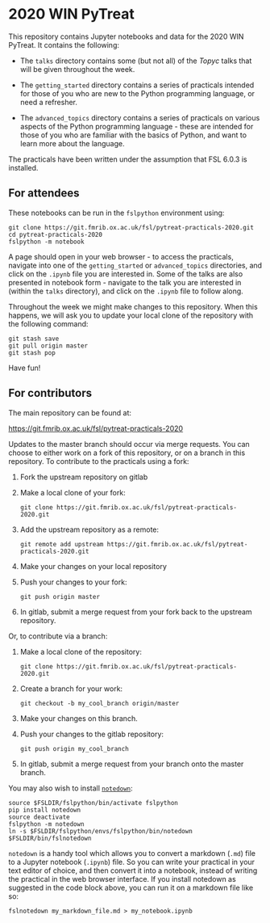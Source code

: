 # 2020 WIN PyTreat


This repository contains Jupyter notebooks and data for the 2020 WIN PyTreat.
It contains the following:

- The `talks` directory contains some (but not all) of the _Topyc_ talks that
  will be given throughout the week.

- The `getting_started` directory contains a series of practicals intended
  for those of you who are new to the Python programming language, or need
  a refresher.

- The `advanced_topics` directory contains a series of practicals on various
  aspects of the Python programming language - these are intended for those
  of you who are familiar with the basics of Python, and want to learn more
  about the language.


The practicals have been written under the assumption that FSL 6.0.3 is
installed.


## For attendees


These notebooks can be run in the `fslpython` environment using:


```
git clone https://git.fmrib.ox.ac.uk/fsl/pytreat-practicals-2020.git
cd pytreat-practicals-2020
fslpython -m notebook
```

A page should open in your web browser - to access the practicals, navigate
into one of the `getting_started` or `advanced_topics` directories, and click
on the `.ipynb` file you are interested in. Some of the talks are also
presented in notebook form - navigate to the talk you are interested in
(within the `talks` directory), and click on the `.ipynb` file to follow
along.


Throughout the week we might make changes to this repository. When this
happens, we will ask you to update your local clone of the repository with the
following command:


```
git stash save
git pull origin master
git stash pop
```


Have fun!


## For contributors


The main repository can be found at:

https://git.fmrib.ox.ac.uk/fsl/pytreat-practicals-2020


Updates to the master branch should occur via merge requests. You can choose
to either work on a fork of this repository, or on a branch in this
repository. To contribute to the practicals using a fork:


1. Fork the upstream repository on gitlab

2. Make a local clone of your fork:

    ```
    git clone https://git.fmrib.ox.ac.uk/fsl/pytreat-practicals-2020.git
    ```

3. Add the upstream repository as a remote:

    ```
    git remote add upstream https://git.fmrib.ox.ac.uk/fsl/pytreat-practicals-2020.git
    ```

4. Make your changes on your local repository

5. Push your changes to your fork:

    ```
    git push origin master
    ```

6. In gitlab, submit a merge request from your fork back to the upstream
   repository.


Or, to contribute via a branch:

1. Make a local clone of the repository:

    ```
    git clone https://git.fmrib.ox.ac.uk/fsl/pytreat-practicals-2020.git
    ```

2. Create a branch for your work:

    ```
    git checkout -b my_cool_branch origin/master
    ```

3. Make your changes on this branch.

4. Push your changes to the gitlab repository:

    ```
    git push origin my_cool_branch
    ```

5. In gitlab, submit a merge request from your branch onto the master
   branch.


You may also wish to install
[`notedown`](https://github.com/aaren/notedown):

```
source $FSLDIR/fslpython/bin/activate fslpython
pip install notedown
source deactivate
fslpython -m notedown
ln -s $FSLDIR/fslpython/envs/fslpython/bin/notedown $FSLDIR/bin/fslnotedown
```

`notedown` is a handy tool which allows you to convert a markdown (`.md`) file
to a Jupyter notebook (`.ipynb`) file. So you can write your practical in your
text editor of choice, and then convert it into a notebook, instead of writing
the practical in the web browser interface. If you install notedown as
suggested in the code block above, you can run it on a markdown file like so:


```
fslnotedown my_markdown_file.md > my_notebook.ipynb
```
